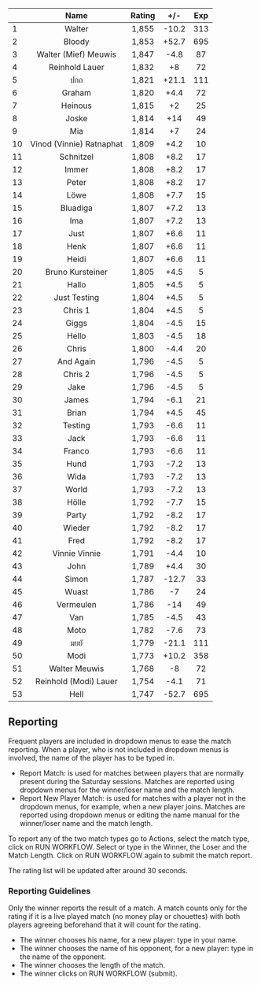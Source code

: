 | |Name|Rating|+/-|Exp|
|-|:--:|:----:|:-:|:-:|
|1|Walter|1,855|-10.2|313|
|2|Bloody|1,853|+52.7|695|
|3|Walter (Mief) Meuwis|1,847|-4.8|87|
|4|Reinhold Lauer|1,832|+8|72|
|5|ปกถ|1,821|+21.1|111|
|6|Graham|1,820|+4.4|72|
|7|Heinous|1,815|+2|25|
|8|Joske|1,814|+14|49|
|9|Mia|1,814|+7|24|
|10|Vinod (Vinnie) Ratnaphat|1,809|+4.2|10|
|11|Schnitzel|1,808|+8.2|17|
|12|Immer|1,808|+8.2|17|
|13|Peter|1,808|+8.2|17|
|14|Löwe|1,808|+7.7|15|
|15|Bluadiga|1,807|+7.2|13|
|16|Ima|1,807|+7.2|13|
|17|Just|1,807|+6.6|11|
|18|Henk|1,807|+6.6|11|
|19|Heidi|1,807|+6.6|11|
|20|Bruno Kursteiner|1,805|+4.5|5|
|21|Hallo|1,805|+4.5|5|
|22|Just Testing|1,804|+4.5|5|
|23|Chris 1|1,804|+4.5|5|
|24|Giggs|1,804|-4.5|15|
|25|Hello|1,803|-4.5|18|
|26|Chris|1,800|-4.4|20|
|27|And Again|1,796|-4.5|5|
|28|Chris 2|1,796|-4.5|5|
|29|Jake|1,796|-4.5|5|
|30|James|1,794|-6.1|21|
|31|Brian|1,794|+4.5|45|
|32|Testing|1,793|-6.6|11|
|33|Jack|1,793|-6.6|11|
|34|Franco|1,793|-6.6|11|
|35|Hund|1,793|-7.2|13|
|36|Wida|1,793|-7.2|13|
|37|World|1,793|-7.2|13|
|38|Hölle|1,792|-7.7|15|
|39|Party|1,792|-8.2|17|
|40|Wieder|1,792|-8.2|17|
|41|Fred|1,792|-8.2|17|
|42|Vinnie Vinnie|1,791|-4.4|10|
|43|John|1,789|+4.4|30|
|44|Simon|1,787|-12.7|33|
|45|Wuast|1,786|-7|24|
|46|Vermeulen|1,786|-14|49|
|47|Van|1,785|-4.5|43|
|48|Moto|1,782|-7.6|73|
|49|มยยั|1,779|-21.1|111|
|50|Modi|1,773|+10.2|358|
|51|Walter Meuwis|1,768|-8|72|
|52|Reinhold (Modi) Lauer|1,754|-4.1|71|
|53|Hell|1,747|-52.7|695|

 

## Reporting

Frequent players are included in dropdown menus to ease the match reporting.
When a player, who is not included in dropdown menus is involved, the name of the player has to be typed in.

- Report Match:  is used for matches between players that are normally present during the Saturday sessions.
Matches are reported using dropdown menus for the winner/loser name and the match length.
- Report New Player Match:  is used for matches with a player not in the dropdown menus, for example, when a new player joins.
Matches are reported using dropdown menus or editing the name manual for the winner/loser name and the match length.

To report any of the two match types go to Actions, select the match type, click on RUN WORKFLOW.
Select or type in the Winner, the Loser and the Match Length.
Click on RUN WORKFLOW again to submit the match report.

The rating list will be updated after around 30 seconds.

### Reporting Guidelines

Only the winner reports the result of a match.
A match counts only for the rating if it is a live played match (no money play or chouettes)
with both players agreeing beforehand that it will count for the rating.

- The winner chooses his name, for a new player: type in your name.
- The winner chooses the name of his opponent, for a new player: type in the name of the opponent.
- The winner chooses the length of the match.
- The winner clicks on RUN WORKFLOW (submit).
